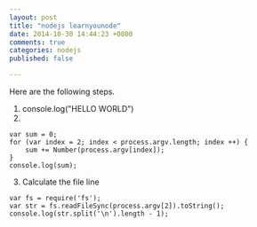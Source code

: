 ```yaml
---
layout: post
title: "nodejs learnyounode"
date: 2014-10-30 14:44:23 +0800
comments: true
categories: nodejs 
published: false

---
```


Here are the following steps.


1. console.log("HELLO WORLD")
2. 

```
var sum = 0;
for (var index = 2; index < process.argv.length; index ++) {
	sum += Number(process.argv[index]);
}
console.log(sum);

```

3. Calculate the file line

```
var fs = require('fs');
var str = fs.readFileSync(process.argv[2]).toString();
console.log(str.split('\n').length - 1);

```
